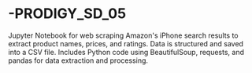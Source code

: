# -PRODIGY_SD_05
Jupyter Notebook for web scraping Amazon's iPhone search results to extract product names, prices, and ratings. Data is structured and saved into a CSV file. Includes Python code using BeautifulSoup, requests, and pandas for data extraction and processing.

